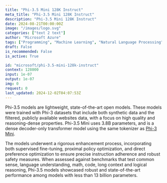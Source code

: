 ```yaml
---
title: "Phi-3.5 Mini 128K Instruct"
meta_title: "Phi-3.5 Mini 128K Instruct"
description: "Phi-3.5 Mini 128K Instruct"
date: 2024-08-21T00:00:00Z
image: "/images/logo.svg"
categories: ["text 2 text"]
author: "Microsoft Azure"
tags: ["Programming", "Machine Learning", "Natural Language Processing", "Data Science", "Generative AI"]
draft: False
is_recommended: False
is_active: True

id: "microsoft/phi-3.5-mini-128k-instruct"
context: 128000
input: 1e-07
output: 1e-07
img: 0
request: 0
last_updated: 2024-12-02T04:07:53Z
---
```


Phi-3.5 models are lightweight, state-of-the-art open models. These models were trained with Phi-3 datasets that include both synthetic data and the filtered, publicly available websites data, with a focus on high quality and reasoning-dense properties. Phi-3.5 Mini uses 3.8B parameters, and is a dense decoder-only transformer model using the same tokenizer as [Phi-3 Mini](/microsoft/phi-3-mini-128k-instruct).

The models underwent a rigorous enhancement process, incorporating both supervised fine-tuning, proximal policy optimization, and direct preference optimization to ensure precise instruction adherence and robust safety measures. When assessed against benchmarks that test common sense, language understanding, math, code, long context and logical reasoning, Phi-3.5 models showcased robust and state-of-the-art performance among models with less than 13 billion parameters.

